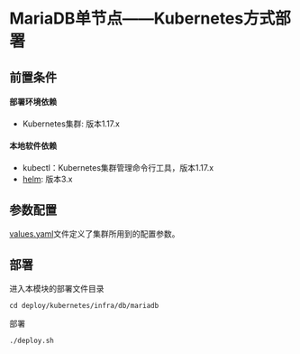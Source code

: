# MariaDB单节点——Kubernetes方式部署

## 前置条件

#### 部署环境依赖

- Kubernetes集群: 版本1.17.x

#### 本地软件依赖

- kubectl：Kubernetes集群管理命令行工具，版本1.17.x
- [helm](https://helm.sh/): 版本3.x

## 参数配置

[values.yaml](values.yaml)文件定义了集群所用到的配置参数。

## 部署

进入本模块的部署文件目录

```shell
cd deploy/kubernetes/infra/db/mariadb
```

部署

```shell
./deploy.sh
```

